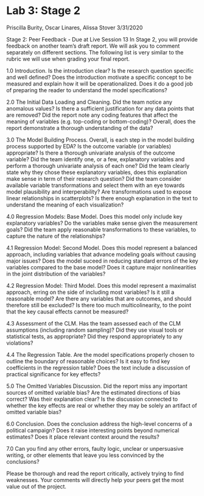 Lab 3: Stage 2
================
Priscilla Burity, Oscar Linares, Alissa Stover
3/31/2020

Stage 2: Peer Feedback - Due at Live Session 13 In Stage 2, you will
provide feedback on another team’s draft report. We will ask you to
comment separately on different sections. The following list is very
similar to the rubric we will use when grading your final report.

1.0 Introduction. Is the introduction clear? Is the research question
specific and well defined? Does the introduction motivate a specific
concept to be measured and explain how it will be operationalized. Does
it do a good job of preparing the reader to understand the model
specifications?

2.0 The Initial Data Loading and Cleaning. Did the team notice any
anomalous values? Is there a sufficient justification for any data
points that are removed? Did the report note any coding features that
affect the meaning of variables (e.g. top-coding or bottom-coding)?
Overall, does the report demonstrate a thorough understanding of the
data?

3.0 The Model Building Process. Overall, is each step in the model
building process supported by EDA? Is the outcome variable (or
variables) appropriate? Is there a thorough univariate analysis of the
outcome variable? Did the team identify one, or a few, explanatory
variables and perform a thorough univariate analysis of each one? Did
the team clearly state why they chose these explanatory variables, does
this explanation make sense in term of their research question? Did the
team consider available variable transformations and select them with an
eye towards model plausibility and interperability? Are transformations
used to expose linear relationships in scatterplots? Is there enough
explanation in the text to understand the meaning of each visualization?

4.0 Regression Models: Base Model. Does this model only include key
explanatory variables? Do the variables make sense given the measurement
goals? Did the team apply reasonable transformations to these variables,
to capture the nature of the relationships?

4.1 Regression Model: Second Model. Does this model represent a balanced
approach, including variables that advance modeling goals without
causing major issues? Does the model suceed in reducing standard errors
of the key variables compared to the base model? Does it capture major
nonlinearities in the joint distribution of the variables?

4.2 Regression Model: Third Model. Does this model represent a
maximalist approach, erring on the side of including most variables? Is
it still a reasonable model? Are there any variables that are outcomes,
and should therefore still be excluded? Is there too much
multicolinearity, to the point that the key causal effects cannot be
measured?

4.3 Assessment of the CLM. Has the team assessed each of the CLM
assumptions (including random sampling)? Did they use visual tools or
statistical tests, as appropriate? Did they respond appropriately to any
violations?

4.4 The Regression Table. Are the model specifications properly chosen
to outline the boundary of reasonable choices? Is it easy to find key
coefficients in the regression table? Does the text include a discussion
of practical significance for key effects?

5.0 The Omitted Variables Discussion. Did the report miss any important
sources of omitted variable bias? Are the estimated directions of bias
correct? Was their explanation clear? Is the discussion connected to
whether the key effects are real or whether they may be solely an
artifact of omitted variable bias?

6.0 Conclusion. Does the conclusion address the high-level concerns of a
political campaign? Does it raise interesting points beyond numerical
estimates? Does it place relevant context around the results?

7.0 Can you find any other errors, faulty logic, unclear or unpersuasive
writing, or other elements that leave you less convinced by the
conclusions?

Please be thorough and read the report critically, actively trying to
find weaknesses. Your comments will directly help your peers get the
most value out of the project.
